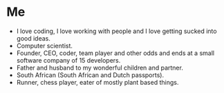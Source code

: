 # Me

- I love coding, I love working with people and I love getting sucked into good ideas.
- Computer scientist.
- Founder, CEO, coder, team player and other odds and ends at a small software company of 15 developers.
- Father and husband to my wonderful children and partner.
- South African (South African and Dutch passports).
- Runner, chess player, eater of mostly plant based things.

